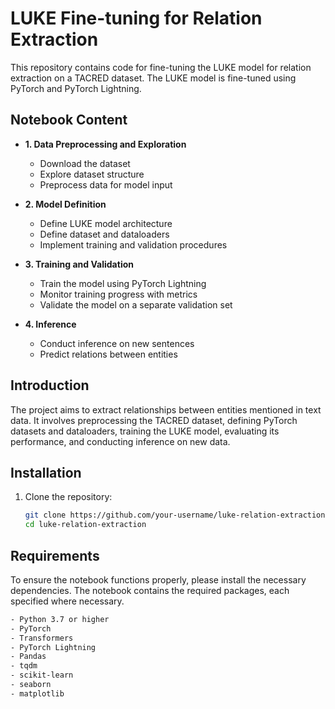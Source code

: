 # LUKE Fine-tuning for Relation Extraction

This repository contains code for fine-tuning the LUKE model for relation extraction on a TACRED dataset. The LUKE model is fine-tuned using PyTorch and PyTorch Lightning.

## Notebook Content

- **1. Data Preprocessing and Exploration**
    - Download the dataset
    - Explore dataset structure
    - Preprocess data for model input

- **2. Model Definition**
    - Define LUKE model architecture
    - Define dataset and dataloaders
    - Implement training and validation procedures

- **3. Training and Validation**
    - Train the model using PyTorch Lightning
    - Monitor training progress with metrics
    - Validate the model on a separate validation set

- **4. Inference**
    - Conduct inference on new sentences
    - Predict relations between entities


## Introduction

The project aims to extract relationships between entities mentioned in text data. It involves preprocessing the TACRED dataset, defining PyTorch datasets and dataloaders, training the LUKE model, evaluating its performance, and conducting inference on new data.

## Installation

1. Clone the repository:

   ```bash
   git clone https://github.com/your-username/luke-relation-extraction.git
   cd luke-relation-extraction

## Requirements
To ensure the notebook functions properly, please install the necessary dependencies. The notebook contains the required packages, each specified where necessary.
  ```bash
- Python 3.7 or higher
- PyTorch
- Transformers
- PyTorch Lightning
- Pandas
- tqdm
- scikit-learn
- seaborn
- matplotlib
  ```



